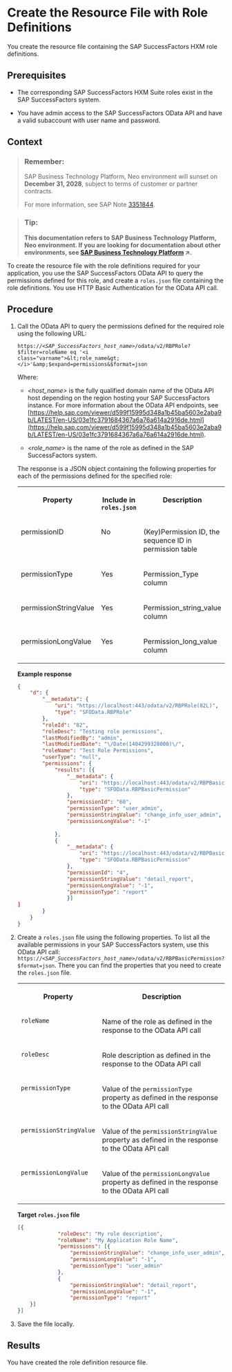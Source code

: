 <!-- loio93d5ce5346424596ac8dbe43b98a49ec -->

# Create the Resource File with Role Definitions

You create the resource file containing the SAP SuccessFactors HXM role definitions.



## Prerequisites

-   The corresponding SAP SuccessFactors HXM Suite roles exist in the SAP SuccessFactors system.

-   You have admin access to the SAP SuccessFactors OData API and have a valid subaccount with user name and password.




## Context

> ### Remember:  
> SAP Business Technology Platform, Neo environment will sunset on **December 31, 2028**, subject to terms of customer or partner contracts.
> 
> For more information, see SAP Note [3351844](https://me.sap.com/notes/3351844).

> ### Tip:  
> **This documentation refers to SAP Business Technology Platform, Neo environment. If you are looking for documentation about other environments, see [SAP Business Technology Platform](https://help.sap.com/viewer/65de2977205c403bbc107264b8eccf4b/Cloud/en-US/6a2c1ab5a31b4ed9a2ce17a5329e1dd8.html "SAP Business Technology Platform (SAP BTP) is an integrated offering comprised of four technology portfolios: database and data management, application development and integration, analytics, and intelligent technologies. The platform offers users the ability to turn data into business value, compose end-to-end business processes, and build and extend SAP applications quickly.") :arrow_upper_right:.**

To create the resource file with the role definitions required for your application, you use the SAP SuccessFactors OData API to query the permissions defined for this role, and create a `roles.json` file containing the role definitions. You use HTTP Basic Authentication for the OData API call.



## Procedure

1.  Call the OData API to query the permissions defined for the required role using the following URL:

    <code>https://<i class="varname">&lt;SAP_SuccessFactors_host_name&gt;</i>/odata/v2/RBPRole?$filter=roleName eq '<i class="varname">&lt;role_name&gt;</i>'&amp;$expand=permissions&amp;$format=json</code>

    Where:

    -   *<host\_name\>* is the fully qualified domain name of the OData API host depending on the region hosting your SAP SuccessFactors instance. For more information about the OData API endpoints, see [https://help.sap.com/viewer/d599f15995d348a1b45ba5603e2aba9b/LATEST/en-US/03e1fc3791684367a6a76a614a2916de.html](https://help.sap.com/viewer/d599f15995d348a1b45ba5603e2aba9b/LATEST/en-US/03e1fc3791684367a6a76a614a2916de.html).

    -   *<role\_name\>* is the name of the role as defined in the SAP SuccessFactors system.

    The response is a JSON object containing the following properties for each of the permissions defined for the specified role:


    <table>
    <tr>
    <th valign="top">

    Property


    
    </th>
    <th valign="top">

    Include in `roles.json`


    
    </th>
    <th valign="top">

    Description


    
    </th>
    </tr>
    <tr>
    <td valign="top">
    
    permissionID


    
    </td>
    <td valign="top">
    
    No


    
    </td>
    <td valign="top">
    
    \(Key\)Permission ID, the sequence ID in permission table


    
    </td>
    </tr>
    <tr>
    <td valign="top">
    
    permissionType


    
    </td>
    <td valign="top">
    
    Yes


    
    </td>
    <td valign="top">
    
    Permission\_Type column


    
    </td>
    </tr>
    <tr>
    <td valign="top">
    
    permissionStringValue


    
    </td>
    <td valign="top">
    
    Yes


    
    </td>
    <td valign="top">
    
    Permission\_string\_value column


    
    </td>
    </tr>
    <tr>
    <td valign="top">
    
    permissionLongValue


    
    </td>
    <td valign="top">
    
    Yes


    
    </td>
    <td valign="top">
    
    Permission\_long\_value column


    
    </td>
    </tr>
    </table>
    
    **Example response**

    ```json
    {
    	"d": {
    		"__metadata": {
    			"uri": "https://localhost:443/odata/v2/RBPRole(82L)",
    			"type": "SFOData.RBPRole"
    		},
    		"roleId": "82",
    		"roleDesc": "Testing role permissions",
    		"lastModifiedBy": "admin",
    		"lastModifiedDate": "\/Date(1404299328000)\/",
    		"roleName": "Test Role Permissions",
    		"userType": "null",
    		"permissions": {
    			"results": [{
    				"__metadata": {
    					"uri": "https://localhost:443/odata/v2/RBPBasicPermission(60L)",
    					"type": "SFOData.RBPBasicPermission"
    				},
    				"permissionId": "60",
    				"permissionType": "user_admin",
    				"permissionStringValue": "change_info_user_admin",
    				"permissionLongValue": "-1"
    				
    			},
    			{
    				"__metadata": {
    					"uri": "https://localhost:443/odata/v2/RBPBasicPermission(4L)",
    					"type": "SFOData.RBPBasicPermission"
    				},
    				"permissionId": "4",
    				"permissionStringValue": "detail_report",
    				"permissionLongValue": "-1",
    				"permissionType": "report"
    				}]
    ]
    		}
    	}
    }
    
    ```

2.  Create a `roles.json` file using the following properties. To list all the available permissions in your SAP SuccessFactors system, use this OData API call: <code>https://<i class="varname">&lt;SAP_SuccessFactors_host_name&gt;</i>/odata/v2/RBPBasicPermission?$format=json</code>. There you can find the properties that you need to create the `roles.json` file.


    <table>
    <tr>
    <th valign="top">

    Property


    
    </th>
    <th valign="top">

    Description


    
    </th>
    </tr>
    <tr>
    <td valign="top">
    
    `roleName`


    
    </td>
    <td valign="top">
    
    Name of the role as defined in the response to the OData API call


    
    </td>
    </tr>
    <tr>
    <td valign="top">
    
    `roleDesc`


    
    </td>
    <td valign="top">
    
    Role description as defined in the response to the OData API call


    
    </td>
    </tr>
    <tr>
    <td valign="top">
    
    `permissionType`


    
    </td>
    <td valign="top">
    
    Value of the `permissionType` property as defined in the response to the OData API call


    
    </td>
    </tr>
    <tr>
    <td valign="top">
    
    `permissionStringValue`


    
    </td>
    <td valign="top">
    
    Value of the `permissionStringValue` property as defined in the response to the OData API call


    
    </td>
    </tr>
    <tr>
    <td valign="top">
    
    `permissionLongValue`


    
    </td>
    <td valign="top">
    
    Value of the `permissionLongValue` property as defined in the response to the OData API call


    
    </td>
    </tr>
    </table>
    
    **Target `roles.json` file**

    ```json
    [{
    	         "roleDesc": "My role description",
    	         "roleName": "My Application Role Name",
    	         "permissions": [{
    		         "permissionStringValue": "change_info_user_admin",
    		         "permissionLongValue": "-1",
    		         "permissionType": "user_admin"
    	         },
    	         {
    		         "permissionStringValue": "detail_report",
    		         "permissionLongValue": "-1",
    		         "permissionType": "report"
    	}]
    }]
    
    ```

3.  Save the file locally.




## Results

You have created the role definition resource file.

